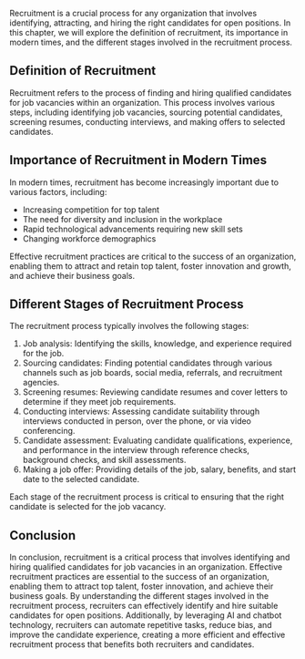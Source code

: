 
Recruitment is a crucial process for any organization that involves identifying, attracting, and hiring the right candidates for open positions. In this chapter, we will explore the definition of recruitment, its importance in modern times, and the different stages involved in the recruitment process.

Definition of Recruitment
-------------------------

Recruitment refers to the process of finding and hiring qualified candidates for job vacancies within an organization. This process involves various steps, including identifying job vacancies, sourcing potential candidates, screening resumes, conducting interviews, and making offers to selected candidates.

Importance of Recruitment in Modern Times
-----------------------------------------

In modern times, recruitment has become increasingly important due to various factors, including:

* Increasing competition for top talent
* The need for diversity and inclusion in the workplace
* Rapid technological advancements requiring new skill sets
* Changing workforce demographics

Effective recruitment practices are critical to the success of an organization, enabling them to attract and retain top talent, foster innovation and growth, and achieve their business goals.

Different Stages of Recruitment Process
---------------------------------------

The recruitment process typically involves the following stages:

1. Job analysis: Identifying the skills, knowledge, and experience required for the job.
2. Sourcing candidates: Finding potential candidates through various channels such as job boards, social media, referrals, and recruitment agencies.
3. Screening resumes: Reviewing candidate resumes and cover letters to determine if they meet job requirements.
4. Conducting interviews: Assessing candidate suitability through interviews conducted in person, over the phone, or via video conferencing.
5. Candidate assessment: Evaluating candidate qualifications, experience, and performance in the interview through reference checks, background checks, and skill assessments.
6. Making a job offer: Providing details of the job, salary, benefits, and start date to the selected candidate.

Each stage of the recruitment process is critical to ensuring that the right candidate is selected for the job vacancy.

Conclusion
----------

In conclusion, recruitment is a critical process that involves identifying and hiring qualified candidates for job vacancies in an organization. Effective recruitment practices are essential to the success of an organization, enabling them to attract top talent, foster innovation, and achieve their business goals. By understanding the different stages involved in the recruitment process, recruiters can effectively identify and hire suitable candidates for open positions. Additionally, by leveraging AI and chatbot technology, recruiters can automate repetitive tasks, reduce bias, and improve the candidate experience, creating a more efficient and effective recruitment process that benefits both recruiters and candidates.
